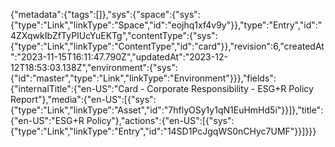 {"metadata":{"tags":[]},"sys":{"space":{"sys":{"type":"Link","linkType":"Space","id":"eojhq1xf4v9y"}},"type":"Entry","id":"4ZXqwkIbZfTyPIUcYuEKTg","contentType":{"sys":{"type":"Link","linkType":"ContentType","id":"card"}},"revision":6,"createdAt":"2023-11-15T16:11:47.790Z","updatedAt":"2023-12-12T18:53:03.138Z","environment":{"sys":{"id":"master","type":"Link","linkType":"Environment"}}},"fields":{"internalTitle":{"en-US":"Card - Corporate Responsibility -  ESG+R Policy Report"},"media":{"en-US":[{"sys":{"type":"Link","linkType":"Asset","id":"7hflyOSy1y1qN1EuHmHd5i"}}]},"title":{"en-US":"ESG+R Policy"},"actions":{"en-US":[{"sys":{"type":"Link","linkType":"Entry","id":"14SD1PcJgqWS0nCHyc7UMF"}}]}}}